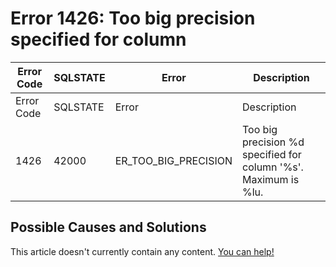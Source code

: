 
# Error 1426: Too big precision specified for column


| Error Code | SQLSTATE | Error | Description |
| --- | --- | --- | --- |
| Error Code | SQLSTATE | Error | Description |
| 1426 | 42000 | ER_TOO_BIG_PRECISION | Too big precision %d specified for column '%s'. Maximum is %lu. |




## Possible Causes and Solutions


This article doesn't currently contain any content. [You can help!](/kb/en/writing-and-editing-knowledge-base-articles/)

